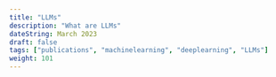 ```yaml
---
title: "LLMs"
description: "What are LLMs"
dateString: March 2023
draft: false
tags: ["publications", "machinelearning", "deeplearning", "LLMs"]
weight: 101
---
```


